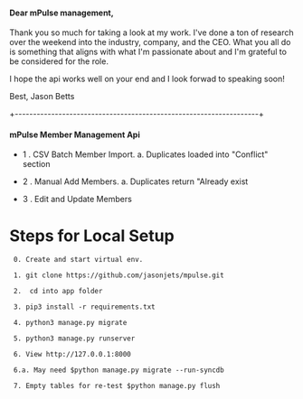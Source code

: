 #### Dear mPulse management,
Thank you so much for taking a look at my work. I've done a ton of
research over the weekend into the industry, company, and the CEO.
What you all do is something that aligns with what I'm passionate about
and I'm grateful to be considered for the role.

I hope the api works well on your end and I look forwad to speaking soon!

Best,
Jason Betts
    
+-------------------------------------------------------------------+

#### mPulse Member Management Api
- 1 . CSV Batch Member Import. 
    a. Duplicates loaded into "Conflict" section

- 2 . Manual Add Members. 
    a. Duplicates return "Already exist
- 3 . Edit and Update Members


# Steps for Local Setup
``` 
 0. Create and start virtual env.

 1. git clone https://github.com/jasonjets/mpulse.git

 2.  cd into app folder

 3. pip3 install -r requirements.txt

 4. python3 manage.py migrate

 5. python3 manage.py runserver

 6. View http://127.0.0.1:8000

 6.a. May need $python manage.py migrate --run-syncdb

 7. Empty tables for re-test $python manage.py flush


```
